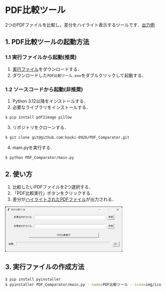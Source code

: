 # PDF比較ツール
2つのPDFファイルを比較し，差分をハイライト表示するツールです．[出力例](./sample/new__old.pdf)

## 1. PDF比較ツールの起動方法
### 1.1 実行ファイルから起動(推奨)
1. [実行ファイル](./dist/PDF比較ツール.exe)をダウンロードする．
2. ダウンロードした`PDF比較ツール.exe`をダブルクリックして起動する．

### 1.2 ソースコードから起動(非推奨)
1. Python 3.12以降をインストールする．
2. 必要なライブラリをインストールする．
```sh
$ pip install pdf2image pillow
```
3. リポジトリをクローンする．
```sh
$ git clone git@github.com:kouki-0926/PDF_Comparator.git
```
4. main.pyを実行する．
```sh
$ python PDF_Comparator/main.py
```

## 2. 使い方
1. 比較したいPDFファイルを2つ選択する．
2. 「PDF比較実行」ボタンをクリックする．
3. 差分が[ハイライトされたPDFファイル](./sample/new__old.pdf)が出力される．
<img src="./img/screenshot.png" width="75%">

## 3. 実行ファイルの作成方法
```sh
$ pip install pyinstaller
$ pyinstaller PDF_Comparator/main.py --name=PDF比較ツール --icon=img/icon.png --onefile --noconsole
```
